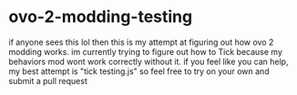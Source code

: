 # ovo-2-modding-testing

if anyone sees this lol then this is my attempt at figuring out how ovo 2 modding works. im currently trying to figure out how to Tick because my behaviors mod wont work correctly without it. if you feel like you can help, my best attempt is "tick testing.js" so feel free to try on your own and submit a pull request
